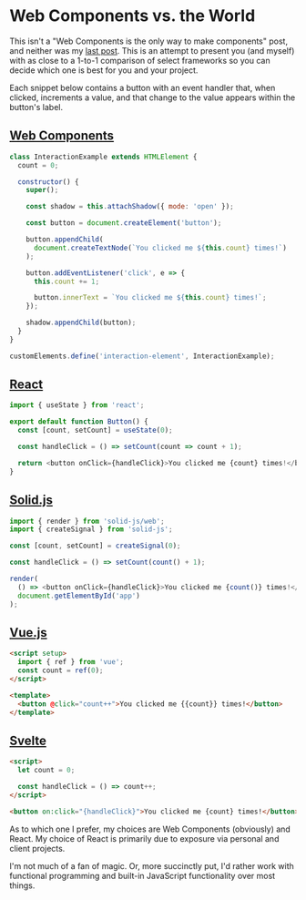 # Web Components vs. the World

This isn't a "Web Components is the only way to make components" post, and neither was my [last post](/lets-make-web-components-happen/). This is an attempt to present you (and myself) with as close to a 1-to-1 comparison of select frameworks so you can decide which one is best for you and your project.

Each snippet below contains a button with an event handler that, when clicked, increments a value, and that change to the value appears within the button's label.

## [Web Components](https://developer.mozilla.org/en-US/docs/Web/API/Web_Components)

```javascript
class InteractionExample extends HTMLElement {
  count = 0;

  constructor() {
    super();

    const shadow = this.attachShadow({ mode: 'open' });

    const button = document.createElement('button');

    button.appendChild(
      document.createTextNode(`You clicked me ${this.count} times!`)
    );

    button.addEventListener('click', e => {
      this.count += 1;

      button.innerText = `You clicked me ${this.count} times!`;
    });

    shadow.appendChild(button);
  }
}

customElements.define('interaction-element', InteractionExample);
```

## [React](https://react.dev/)

```javascript
import { useState } from 'react';

export default function Button() {
  const [count, setCount] = useState(0);

  const handleClick = () => setCount(count => count + 1);

  return <button onClick={handleClick}>You clicked me {count} times!</button>;
}
```

## [Solid.js](https://www.solidjs.com/)

```javascript
import { render } from 'solid-js/web';
import { createSignal } from 'solid-js';

const [count, setCount] = createSignal(0);

const handleClick = () => setCount(count() + 1);

render(
  () => <button onClick={handleClick}>You clicked me {count()} times!</button>,
  document.getElementById('app')
);
```

## [Vue.js](https://vuejs.org/)

```html
<script setup>
  import { ref } from 'vue';
  const count = ref(0);
</script>

<template>
  <button @click="count++">You clicked me {{count}} times!</button>
</template>
```

## [Svelte](https://svelte.dev/)

```html
<script>
  let count = 0;

  const handleClick = () => count++;
</script>

<button on:click="{handleClick}">You clicked me {count} times!</button>
```

As to which one I prefer, my choices are Web Components (obviously) and React. My choice of React is primarily due to exposure via personal and client projects.

I'm not much of a fan of magic. Or, more succinctly put, I'd rather work with functional programming and built-in JavaScript functionality over most things.
